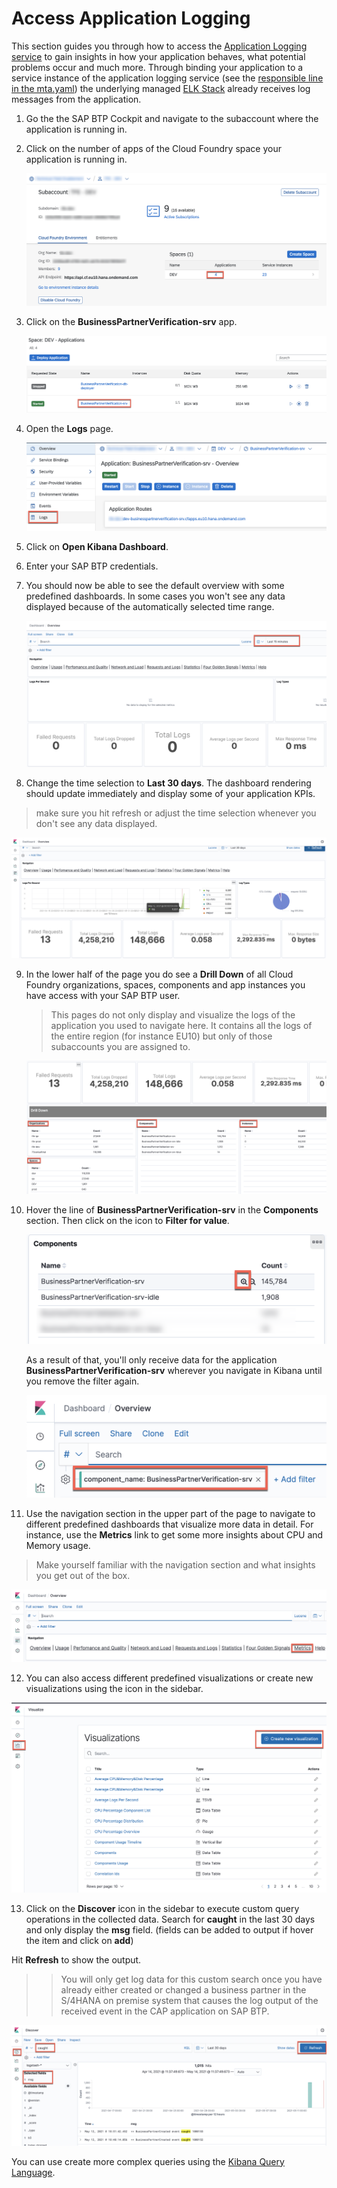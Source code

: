 # Access Application Logging

This section guides you through how to access the [Application Logging service](https://help.sap.com/viewer/ee8e8a203e024bbb8c8c2d03fce527dc/Cloud/en-US/68454d44ad41458788959485a24305e2.html) to gain insights in how your application behaves, what potential problems occur and much more. Through binding your application to a service instance of the application logging service (see the [responsible line in the mta.yaml](https://github.com/SAP-samples/s4hana-btp-extension-devops/blob/main/mta.yaml#L23)) the underlying managed [ELK Stack](https://www.elastic.co/what-is/elk-stack) already receives log messages from the application. 

1. Go the the SAP BTP Cockpit and navigate to the subaccount where the application is running in.
   
2. Click on the number of apps of the Cloud Foundry space your application is running in. 

    ![Navigate to CF space](images/applogging1.png)

3. Click on the **BusinessPartnerVerification-srv** app. 

    ![Open CF app](images/applogging2.png)

4. Open the **Logs** page. 

    ![Open Application Logs](images/applogging3.png)

5. Click on **Open Kibana Dashboard**. 

6. Enter your SAP BTP credentials. 

7. You should now be able to see the default overview with some predefined dashboards. In some cases you won't see any data displayed because of the automatically selected time range. 

    ![Default Kibana dashboards](images/applogging4.png)

8. Change the time selection to **Last 30 days**. The dashboard rendering should update immediately and display some of your application KPIs. 

> make sure you hit refresh or adjust the time selection whenever you don't see any data displayed.

   ![Updated Kibana dashboards](images/applogging5.png) 

9.  In the lower half of the page you do see a **Drill Down** of all Cloud Foundry organizations, spaces, components and app instances you have access with your SAP BTP user. 

    > This pages do not only display and visualize the logs of the application you used to navigate here. It contains all the logs of the entire region (for instance EU10) but only of those subaccounts you are assigned to. 

    ![App logging drill down](images/applogging6.png) 

10. Hover the line of **BusinessPartnerVerification-srv** in the **Components** section. Then click on the icon to **Filter for value**. 

    ![Filter for value](images/applogging7.png) 

    As a result of that, you'll only receive data for the application **BusinessPartnerVerification-srv** wherever you navigate in Kibana until you remove the filter again. 

    ![Global Filter](images/applogging8.png) 

11.  Use the navigation section in the upper part of the page to navigate to different predefined dashboards that visualize more data in detail. For instance, use the **Metrics** link to get some more insights about CPU and Memory usage. 

> Make yourself familiar with the navigation section and what insights you get out of the box. 

![Metrics navigation](images/applogging9.png) 

12. You can also access different predefined visualizations or create new visualizations using the icon in the sidebar. 

![New Visualization](images/applogging10.png) 

13. Click on the **Discover** icon in the sidebar to execute custom query operations in the collected data. Search for **caught** in the last 30 days and only display the **msg** field. (fields can be added to output if hover the item and click on **add**)

Hit **Refresh** to show the output. 

>> You will only get log data for this custom search once you have already either created or changed a business partner in the S/4HANA on premise system that causes the log output of the received event in the CAP application on SAP BTP. 

![Custom Search](images/applogging11.png) 

You can use create more complex queries using the [Kibana Query Language](https://www.elastic.co/guide/en/kibana/7.4/kuery-query.html).













   




